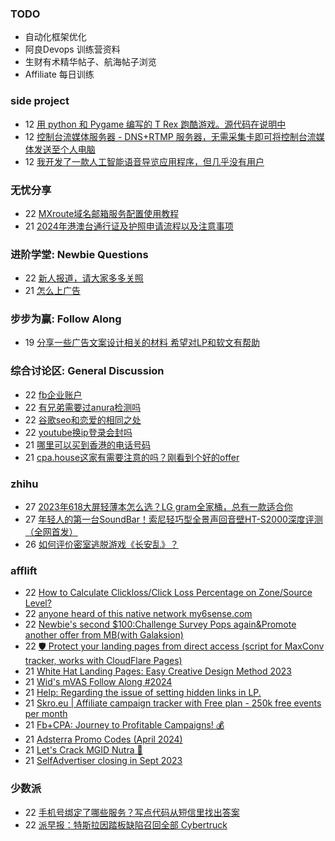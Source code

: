 ### TODO
-  自动化框架优化
-  阿良Devops 训练营资料
-  生财有术精华帖子、航海帖子浏览
-  Affiliate 每日训练

### side project
<!-- sideproject:START -->
-  12 [用 python 和 Pygame 编写的 T Rex 跑酷游戏。源代码在说明中](https://www.youtube.com/watch?v=pZySIXSelCA)
-  12 [控制台流媒体服务器 - DNS+RTMP 服务器，无需采集卡即可将控制台流媒体发送至个人电脑](https://github.com/Aioros/console-streaming-server)
-  12 [我开发了一款人工智能语音导览应用程序，但几乎没有用户](https://www.reddit.com/r/SideProject/comments/18gpp0e/ive_built_an_ai_audio_tour_app_but_have_almost_no/)<!-- sideproject:END -->


### 无忧分享
<!-- ruyo:START -->
-  22 [MXroute域名邮箱服务配置使用教程](https://51.ruyo.net/18648.html)
-  21 [2024年港澳台通行证及护照申请流程以及注意事项](https://51.ruyo.net/18654.html)<!-- ruyo:END -->

### 进阶学堂: Newbie Questions
<!-- advertcn1:START -->
-  22 [新人报道，请大家多多关照](https://www.advertcn.com/thread-114768-1-1.html)
-  21 [怎么上广告](https://www.advertcn.com/thread-114761-1-1.html)<!-- advertcn1:END -->

### 步步为赢: Follow Along
<!-- advertcn2:START -->
-  19 [分享一些广告文案设计相关的材料 希望对LP和软文有帮助](https://www.advertcn.com/thread-114753-1-1.html)<!-- advertcn2:END -->

### 综合讨论区: General Discussion
<!-- advertcn3:START -->
-  22 [fb企业账户](https://www.advertcn.com/thread-114771-1-1.html)
-  22 [有兄弟需要过anura检测吗](https://www.advertcn.com/thread-114770-1-1.html)
-  22 [谷歌seo和恋爱的相同之处](https://www.advertcn.com/thread-114766-1-1.html)
-  22 [youtube换ip登录会封吗](https://www.advertcn.com/thread-114765-1-1.html)
-  21 [哪里可以买到香港的电话号码](https://www.advertcn.com/thread-114763-1-1.html)
-  21 [cpa.house这家有需要注意的吗？刚看到个好的offer](https://www.advertcn.com/thread-114762-1-1.html)<!-- advertcn3:END -->


### zhihu
<!-- zhihu:START -->
-  27 [2023年618大屏轻薄本怎么选？LG gram全家桶，总有一款适合你](http://zhuanlan.zhihu.com/p/632641888?utm_campaign=rss&utm_medium=rss&utm_source=rss&utm_content=title)
-  27 [年轻人的第一台SoundBar！索尼轻巧型全景声回音壁HT-S2000深度评测（全网首发）](http://zhuanlan.zhihu.com/p/630990296?utm_campaign=rss&utm_medium=rss&utm_source=rss&utm_content=title)
-  26 [如何评价密室逃脱游戏《长安乱》？](http://www.zhihu.com/question/563950552/answer/3045961312?utm_campaign=rss&utm_medium=rss&utm_source=rss&utm_content=title)<!-- zhihu:END -->

### afflift
<!-- afflift:START -->
-  22 [How to Calculate Clickloss/Click Loss Percentage on Zone/Source Level?](https://afflift.com/f/threads/how-to-calculate-clickloss-click-loss-percentage-on-zone-source-level.6449/)
-  22 [anyone heard of this native network my6sense.com](https://afflift.com/f/threads/anyone-heard-of-this-native-network-my6sense-com.12854/)
-  22 [Newbie&#39;s second $100:Challenge Survey Pops again&amp;Promote another offer from MB&lpar;with Galaksion&rpar;](https://afflift.com/f/threads/newbies-second-100-challenge-survey-pops-again-promote-another-offer-from-mb-with-galaksion.13010/)
-  22 [🛡️ Protect your landing pages from direct access &lpar;script for MaxConv tracker, works with CloudFlare Pages&rpar;](https://afflift.com/f/threads/%F0%9F%9B%A1%EF%B8%8F-protect-your-landing-pages-from-direct-access-script-for-maxconv-tracker-works-with-cloudflare-pages.12982/)
-  21 [White Hat Landing Pages: Easy Creative Design Method 2023](https://afflift.com/f/threads/white-hat-landing-pages-easy-creative-design-method-2023.11420/)
-  21 [Wid&#39;s mVAS Follow Along #2024](https://afflift.com/f/threads/wids-mvas-follow-along-2024.12822/)
-  21 [Help: Regarding the issue of setting hidden links in LP.](https://afflift.com/f/threads/help-regarding-the-issue-of-setting-hidden-links-in-lp.13013/)
-  21 [Skro.eu | Affiliate campaign tracker with Free plan - 250k free events per month](https://afflift.com/f/threads/skro-eu-affiliate-campaign-tracker-with-free-plan-250k-free-events-per-month.7260/)
-  21 [Fb+CPA: Journey to Profitable Campaigns! 💰](https://afflift.com/f/threads/fb-cpa-journey-to-profitable-campaigns-%F0%9F%92%B0.12907/)
-  21 [Adsterra Promo Codes &lpar;April 2024&rpar;](https://afflift.com/f/threads/adsterra-promo-codes-april-2024.12961/)
-  21 [Let&#39;s Crack MGID Nutra 🚀](https://afflift.com/f/threads/lets-crack-mgid-nutra-%F0%9F%9A%80.12967/)
-  21 [SelfAdvertiser closing in Sept 2023](https://afflift.com/f/threads/selfadvertiser-closing-in-sept-2023.11544/)<!-- afflift:END -->

### 少数派
<!-- sspai:START -->
-  22 [手机号绑定了哪些服务？写点代码从短信里找出答案](https://sspai.com/post/88076)
-  22 [派早报：特斯拉因踏板缺陷召回全部 Cybertruck](https://sspai.com/post/88234)<!-- sspai:END -->
